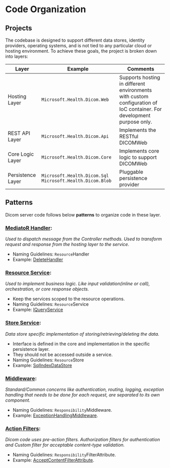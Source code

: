  # Code Organization

## Projects
 The codebase is designed to support different data stores, identity providers, operating systems, and is not tied to any particular cloud or hosting environment. To achieve these goals, the project is broken down into layers:

| Layer              | Example                                                      | Comments                                                                              |
| ------------------ | ------------------------------------------------------------ |---------------------------------------------------------------------------------------|
| Hosting Layer      | `Microsoft.Health.Dicom.Web`                                 | Supports hosting in different environments with custom configuration of IoC container. For development purpose only. |
| REST API Layer     | `Microsoft.Health.Dicom.Api`                                 | Implements the RESTful DICOMWeb |
| Core Logic Layer   | `Microsoft.Health.Dicom.Core`                                | Implements core logic to support DICOMWeb |
| Persistence Layer  | `Microsoft.Health.Dicom.Sql` `Microsoft.Health.Dicom.Blob`   | Pluggable persistence provider |

## Patterns

Dicom server code follows below **patterns** to organize code in these layer.


### [MediatoR Handler](https://github.com/jbogard/MediatR):

<em>Used to dispatch message from the Controller methods. Used to transform request and response from the hosting layer to the service.</em>

- Naming Guidelines: `Resource`Handler
-  Example: [DeleteHandler](../src/Microsoft.Health.Dicom.Core/Features/Delete/DeleteHandler.cs)

### [Resource Service](https://docs.microsoft.com/en-us/aspnet/core/fundamentals/dependency-injection?view=aspnetcore-3.1): 
<em>Used to implement business logic. Like input validation(inline or call), orchestration, or core response objects.</em>

- Keep the services scoped to the resource operations.
- Naming Guidelines: `Resource`Service
-  Example: [IQueryService](../src/Microsoft.Health.Dicom.Core/Features/Query/IQueryService.cs)

### [Store Service](https://docs.microsoft.com/en-us/aspnet/core/fundamentals/dependency-injection?view=aspnetcore-3.1):
<em>Data store specific implementation of storing/retrieving/deleting the data.</em>

- Interface is defined in the core and implementation in the specific persistence layer.
- They should not be accessed outside a service.
- Naming Guidelines: `Resource`Store
- Example: [SqlIndexDataStore](../src/Microsoft.Health.Dicom.SqlServer/Features/Store/SqlIndexDataStore.cs)

### [Middleware](https://docs.microsoft.com/en-us/aspnet/core/fundamentals/middleware/?view=aspnetcore-3.1):
 <em>Standard/Common concerns like authentication, routing, logging, exception handling that needs to be done for each request, are separated to its own component.</em>

- Naming Guidelines: `Responsibility`Middleware.
- Example: [ExceptionHandlingMiddleware](../src/Microsoft.Health.Dicom.Api/Features/Exceptions/ExceptionHandlingMiddleware.cs).

### [Action Filters](https://docs.microsoft.com/en-us/aspnet/core/mvc/controllers/filters?view=aspnetcore-3.1):
<em>Dicom code uses pre-action filters. Authorization filters for authentication and Custom filter for acceptable content-type validation.</em>

- Naming Guidelines: `Responsibility`FilterAttribute.
- Example: [AcceptContentFilterAttribute](../src/Microsoft.Health.Dicom.Api/Features/Filters/AcceptContentFilterAttribute.cs).
